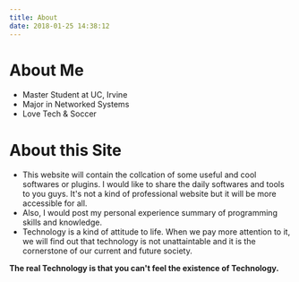 ```yaml
---
title: About
date: 2018-01-25 14:38:12
---
```


# About Me

- Master Student at UC, Irvine
- Major in Networked Systems
- Love Tech & Soccer

#  About this Site

- This website will contain the collcation of some useful and cool softwares or plugins. I would like to share the daily softwares and tools to you guys. It's not a kind of professional website but it will be more accessible for all.
- Also, I would post my personal experience summary of programming skills and knowledge.
- Technology is a kind of attitude to life. When we pay more attention to it, we will find out that technology is not unattaintable and it is the cornerstone of our current and future society. 



**The real Technology is that you can't feel the existence of Technology.**

